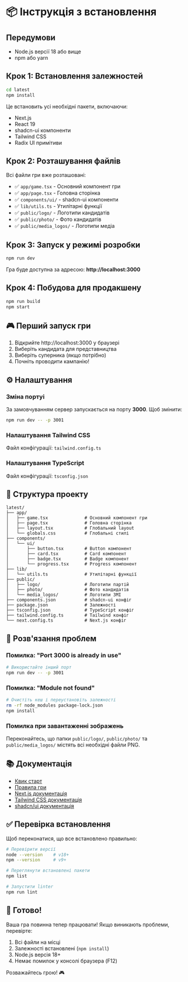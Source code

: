 # 📦 Інструкція з встановлення

## Передумови

- Node.js версії 18 або вище
- npm або yarn

## Крок 1: Встановлення залежностей

```bash
cd latest
npm install
```

Це встановить усі необхідні пакети, включаючи:
- Next.js
- React 19
- shadcn-ui компоненти
- Tailwind CSS
- Radix UI примітиви

## Крок 2: Розташування файлів

Всі файли гри вже розташовані:
- ✅ `app/game.tsx` - Основний компонент гри
- ✅ `app/page.tsx` - Головна сторінка
- ✅ `components/ui/` - shadcn-ui компоненти
- ✅ `lib/utils.ts` - Утилітарні функції
- ✅ `public/logo/` - Логотипи кандидатів
- ✅ `public/photo/` - Фото кандидатів
- ✅ `public/media_logos/` - Логотипи медіа

## Крок 3: Запуск у режимі розробки

```bash
npm run dev
```

Гра буде доступна за адресою: **http://localhost:3000**

## Крок 4: Побудова для продакшену

```bash
npm run build
npm start
```

## 🎮 Перший запуск гри

1. Відкрийте http://localhost:3000 у браузері
2. Виберіть кандидата для представництва
3. Виберіть суперника (якщо потрібно)
4. Почніть проводити кампанію!

## ⚙️ Налаштування

### Зміна портуі

За замовчуванням сервер запускається на порту **3000**. Щоб змінити:

```bash
npm run dev -- -p 3001
```

### Налаштування Tailwind CSS

Файл конфігурації: `tailwind.config.ts`

### Налаштування TypeScript

Файл конфігурації: `tsconfig.json`

## 📁 Структура проекту

```
latest/
├── app/
│   ├── game.tsx              # Основний компонент гри
│   ├── page.tsx              # Головна сторінка
│   ├── layout.tsx            # Глобальний layout
│   └── globals.css           # Глобальні стилі
├── components/
│   └── ui/
│       ├── button.tsx        # Button компонент
│       ├── card.tsx          # Card компонент
│       ├── badge.tsx         # Badge компонент
│       └── progress.tsx      # Progress компонент
├── lib/
│   └── utils.ts              # Утилітарні функції
├── public/
│   ├── logo/                 # Логотипи партій
│   ├── photo/                # Фото кандидатів
│   └── media_logos/          # Логотипи ЗМІ
├── components.json           # shadcn-ui конфіг
├── package.json              # Залежності
├── tsconfig.json             # TypeScript конфіг
├── tailwind.config.ts        # Tailwind конфіг
└── next.config.ts            # Next.js конфіг
```

## 🐛 Розв'язання проблем

### Помилка: "Port 3000 is already in use"
```bash
# Використайте інший порт
npm run dev -- -p 3001
```

### Помилка: "Module not found"
```bash
# Очистіть кеш і переустановіть залежності
rm -rf node_modules package-lock.json
npm install
```

### Помилка при завантаженні зображень
Переконайтесь, що папки `public/logo/`, `public/photo/` та `public/media_logos/` містять всі необхідні файли PNG.

## 📚 Документація

- [Квик старт](./GETTING_STARTED.md)
- [Правила гри](./README_GAME.md)
- [Next.js документація](https://nextjs.org/docs)
- [Tailwind CSS документація](https://tailwindcss.com)
- [shadcn/ui документація](https://ui.shadcn.com)

## ✅ Перевірка встановлення

Щоб переконатися, що все встановлено правильно:

```bash
# Перевірити версії
node --version    # v18+
npm --version     # v9+

# Переглянути встановлені пакети
npm list

# Запустити linter
npm run lint
```

## 🚀 Готово!

Ваша гра повинна тепер працювати! Якщо виникають проблеми, перевірте:
1. Всі файли на місці
2. Залежності встановлені (`npm install`)
3. Node.js версія 18+
4. Немає помилок у консолі браузера (F12)

Розважайтесь грою! 🎮



